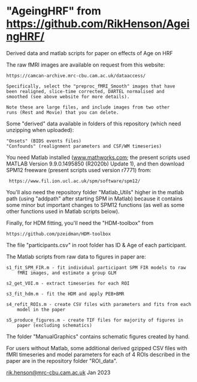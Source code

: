 # "AgeingHRF" from https://github.com/RikHenson/AgeingHRF/

Derived data and matlab scripts for paper on effects of Age on HRF

The raw fMRI images are available on request from this website: 

    https://camcan-archive.mrc-cbu.cam.ac.uk/dataaccess/

    Specifically, select the "preproc_fMRI_Smooth" images that have 
    been realigned, slice-time corrected, DARTEL normalised and 
    smoothed (see above website for more details). 

    Note these are large files, and include images from two other
    runs (Rest and Movie) that you can delete.

Some "derived" data available in folders of this repository (which need
unzipping when uploaded):

    "Onsets" (BIDS events files)
    "Confounds" (realignment parameters and CSF/WM timeseries) 

You need Matlab installed (www.mathworks.com; the present scripts used 
MATLAB Version 9.9.0.1495850 (R2020b) Update 1), and then download 
SPM12 freeware (present scripts used version r7771) from: 

     https://www.fil.ion.ucl.ac.uk/spm/software/spm12/ 

You'll also need the repository folder "Matlab_Utils" higher in the matlab
path (using "addpath" after starting SPM in Matlab) because it contains 
some minor but important changes to SPM12 functions (as well as some other
functions used in Matlab scripts below).

Finally, for HDM fitting, you'll need the "HDM-toolbox" from 

    https://github.com/pzeidman/HDM-toolbox


The file "participants.csv" in root folder has ID & Age of each participant.

The Matlab scripts from raw data to figures in paper are:

    s1_fit_SPM_FIR.m - fit individual participant SPM FIR models to raw 
        fMRI images, and estimate a group GLM

    s2_get_VOI.m - extract timeseries for each ROI 

    s3_fit_hdm.m - fit the HDM and apply PEB+BMR

    s4_refit_ROIs.m - create CSV files with parameters and fits from each 
        model in the paper

    s5_produce_figures.m - create TIF files for majority of figures in
        paper (excluding schematics)

The folder "ManualGraphics" contains schematic figures created by hand.


For users without Matlab, some additional derived gzipped CSV files with 
fMRI timeseries and model parameters for each of 4 ROIs described in the 
paper are in the repository folder "ROI_data".

rik.henson@mrc-cbu.cam.ac.uk                Jan 2023
